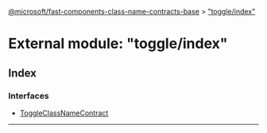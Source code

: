 [@microsoft/fast-components-class-name-contracts-base](../README.md) > ["toggle/index"](../modules/_toggle_index_.md)

# External module: "toggle/index"

## Index

### Interfaces

* [ToggleClassNameContract](../interfaces/_toggle_index_.toggleclassnamecontract.md)

---

